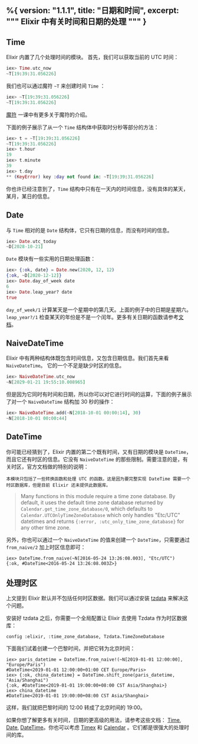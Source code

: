%{
  version: "1.1.1",
  title: "日期和时间",
  excerpt: """
  Elixir 中有关时间和日期的处理
  """
}
---

## Time

Elixir 内置了几个处理时间的模块。 首先，我们可以获取当前的 UTC 时间：

```elixir
iex> Time.utc_now
~T[19:39:31.056226]
```

我们也可以通过魔符 `~T` 来创建时间 `Time` ：

```elixir
iex> ~T[19:39:31.056226]
~T[19:39:31.056226]
```

[魔符](/zh-hans/lessons/basics/sigils) 一课中有更多关于魔符的介绍。

下面的例子展示了从一个 `Time` 结构体中获取时分秒等部分的方法：

```elixir
iex> t = ~T[19:39:31.056226]
~T[19:39:31.056226]
iex> t.hour
19
iex> t.minute
39
iex> t.day
** (KeyError) key :day not found in: ~T[19:39:31.056226]
```

你也许已经注意到了，`Time` 结构中只有在一天内的时间信息，没有具体的某天，某月，某日的信息。

## Date

与 `Time` 相对的是 `Date` 结构体，它只有日期的信息，而没有时间的信息。

```elixir
iex> Date.utc_today
~D[2028-10-21]
```

`Date` 模块有一些实用的日期处理函数：

```elixir
iex> {:ok, date} = Date.new(2020, 12, 12)
{:ok, ~D[2020-12-12]}
iex> Date.day_of_week date
6
iex> Date.leap_year? date
true
```

`day_of_week/1` 计算某天是一个星期中的第几天。上面的例子中的日期是星期六。 `leap_year?/1` 检查某天的年份是不是一个闰年。更多有关日期的函数请参考[文档](https://hexdocs.pm/elixir/Date.html)。

## NaiveDateTime

Elixir 中有两种结构体既包含时间信息，又包含日期信息。我们首先来看 `NaiveDateTime`。 它的一个不足是缺少时区的信息。

```elixir
iex> NaiveDateTime.utc_now
~N[2029-01-21 19:55:10.008965]
```

但是因为它同时有时间和日期，所以你可以对它进行时间的运算，下面的例子展示了对一个 `NaiveDateTime` 结构加 30 秒的操作：

```elixir
iex> NaiveDateTime.add(~N[2018-10-01 00:00:14], 30)
~N[2018-10-01 00:00:44]
```

## DateTime

你可能已经猜到了，Elixir 内置的第二个既有时间，又有日期的模块是 `DateTime`，而且它还有时区的信息。它没有 `NaiveDateTime` 的那些限制。需要注意的是，有关时区，官方文档做的特别的说明：

```
本模块只包括了一些转换函数和处理 UTC 的函数。这是因为要完整实现 DateTime 需要一个时区数据库，但是目前 Elixir 还未提供此数据库。
```

> Many functions in this module require a time zone database. By default, it uses the default time zone database returned by `Calendar.get_time_zone_database/0`, which defaults to `Calendar.UTCOnlyTimeZoneDatabase` which only handles "Etc/UTC" datetimes and returns `{:error, :utc_only_time_zone_database}` for any other time zone.

另外，你也可以通过一个 `NaiveDateTime` 的值来创建一个 `DateTime`，只需要通过 `from_naive/2` 加上时区信息即可：

```
iex> DateTime.from_naive(~N[2016-05-24 13:26:08.003], "Etc/UTC")
{:ok, #DateTime<2016-05-24 13:26:08.003Z>}
```

## 处理时区

上文提到 Elixir 默认并不包括任何时区数据。我们可以通过安装 [tzdata](https://github.com/lau/tzdata) 来解决这个问题。

安装好 tzdata 之后，你需要一个全局配置让 Elixir 去使用 Tzdata 作为时区数据库：

```
config :elixir, :time_zone_database, Tzdata.TimeZoneDatabase
```

下面我们试着创建一个巴黎时间，并把它转为北京时间：

```
iex> paris_datetime = DateTime.from_naive!(~N[2019-01-01 12:00:00], "Europe/Paris")
#DateTime<2019-01-01 12:00:00+01:00 CET Europe/Paris>
iex> {:ok, china_datetime} = DateTime.shift_zone(paris_datetime, "Asia/Shanghai")
{:ok, #DateTime<2019-01-01 19:00:00+08:00 CST Asia/Shanghai>}
iex> china_datetime
#DateTime<2019-01-01 19:00:00+08:00 CST Asia/Shanghai>
```

这样，我们就把巴黎时间的 12:00 转成了北京时间的 19:00。

如果你想了解更多有关时间，日期的更高级的用法，请参考这些文档： [Time](https://hexdocs.pm/elixir/Time.html), [Date](https://hexdocs.pm/elixir/Date.html), [DateTime](https://hexdocs.pm/elixir/DateTime.html)。你也可以考虑 [Timex](https://github.com/bitwalker/timex) 和 [Calendar](https://github.com/lau/calendar) 。它们都是很强大的处理时间的库。
